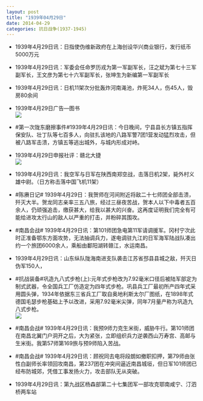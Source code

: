 ```yaml
---
layout: post
title: "1939年04月29日"
date: 2014-04-29
categories: 抗日战争(1937-1945)
---
```


<meta name="referrer" content="no-referrer" />

- 1939年4月29日讯：日指使伪维新政府在上海创设华兴商业银行，发行纸币5000万元 

- 1939年4月29日讯：军委会任命罗历戎为第一军副军长，汪之斌为第七十三军副军长，王文彦为第七十六军副军长，张坤生为新编第一军副军长 

- 1939年4月29日讯：日机11架次分批轰炸河南渑池，炸死34人，伤45人，毁房80余间 

- 1939年4月29日广告—图书 <br/><img src="https://ww2.sinaimg.cn/large/aca367d8jw1efwppdhbnkj20ip0kfwoa.jpg" />

- #第一次陇东磨擦事件#1939年4月29日讯：今日晚间，宁县县长方镇五指挥保安队、壮丁队等七百多人，向驻扎该地的八路军警7团1营发动猛烈攻击，但被八路军击溃，方镇五等逃出城外，与城内形成对峙。 

- 1939年4月29日申报社评：赣北大捷 <br/><img src="https://ww4.sinaimg.cn/large/aca367d8jw1efwh0v7ozlj20jn0xz4cs.jpg" />

- 1939年4月29日讯：我空军与日军在陕西南郑空战，击落日机2架，毙外村义雄中尉。（日方称击落中国飞机11架） 

- #陈赓日记# 1939年4月29日：我贺师在河间附近将敌二十七师团全部击溃，歼灭大半。贺龙同志亲率三五八旅，经过三昼夜苦战，贺本人以下中毒者五百余人，仍顽强追击，缴获甚大，给我以甚大的兴奋。这再度证明我们完全有可能给进攻太行山的敌人以严重的打击，并粉碎其围攻。  

- #南昌会战# 1939年4月29日讯：第101师团急电第11军请调援军。冈村宁次此时正准备鄂东方面攻势，无法抽调兵力，遂电调驻九江的日军海军陆战队凑出约一个旅团6000余人，乘船由鄱阳湖转赣江，水运南昌。 

- 1939年4月29日讯：山东纵队陇海南进支队袭击江苏省邳县县城之敌，歼灭日伪军150人， 

- #抗战装备#巩造九八式步枪(上):元年式步枪改为7.92毫米口径后被陆军部定为制式武器，令全国兵工厂仿造定为四年式步枪。巩县兵工厂最初所产四年式采用圆头弹，1934年依据东三省兵工厂取自奥地利斯太尔厂图纸，在1898年式德国毛瑟步枪基础上予以改进，采用7.92毫米尖弹，同年7月量产称为巩造九八式步枪。 <br/><img src="https://ww4.sinaimg.cn/large/aca367d8jw1efw8cp3cc2j20ce0jh410.jpg" />

- #南昌会战# 1939年4月29日讯：我预9师力克生米街，威胁牛行。第101师团在南昌北翼门户洞开之后，大为紧张，立即组织兵力逆袭西山万寿宫、高邮与生米街。我第57师第169旅与预9师陷入苦战。 

- #南昌会战# 1939年4月29日讯：顾祝同去电将段朗如撤职扣押，第79师由张性白副师长率领回攻南昌，第237团在冲突间逼近南昌城垣，但日军101师团已经布防城郊，凭借工事发扬火力，攻击部队无从突破。 

- 1939年4月29日讯：第九战区杨森部第二十七集团军一部攻克鄂南咸宁、汀泗桥两车站 

